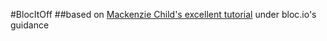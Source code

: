 #BlocItOff
##based on [Mackenzie Child's excellent tutorial](https://www.youtube.com/watch?v=fd1Vn-Wvy2w) under bloc.io's guidance